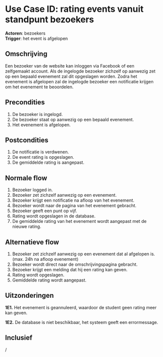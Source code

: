 # Use Case ID: rating events vanuit standpunt bezoekers

**Actoren**: bezoekers   
**Trigger**: het event is afgelopen

## Omschrijving

Een bezoeker van de website kan inloggen via Facebook of een zelfgemaakt account. Als de ingelogde bezoeker zichzelf op aanwezig zet op een bepaald evenement zal dit opgeslagen worden.
Zodra het evenement is afgelopen zal de ingelogde bezoeker een notificatie krijgen om het evenement te beoordelen.

## Precondities

1. De bezoeker is ingelogd.
2. De bezoeker staat op aanwezig op een bepaald evenement.
3. Het evenement is afgelopen.

## Postcondities

1. De notificatie is verdwenen.
2. De event rating is opgeslagen.
3. De gemiddelde rating is aangepast.

## Normale flow

1. Bezoeker logged in.
2. Bezoeker zet zichzelf aanwezig op een evenement.
3. Bezoeker krijgt een notificatie na afloop van het evenement.
4. Bezoeker wordt naar de pagina van het evenement gebracht.
5. Bezoeker geeft een punt op vijf.
6. Rating wordt opgeslagen in de database.
7. De gemiddelde rating van het evenement wordt aangepast met de nieuwe rating.

## Alternatieve flow

1. Bezoeker zet zichzelf aanwezig op een evenement dat al afgelopen is. (max. 24h na afloop evenement)
2. Bezoeker wordt direct naar de omschrijvingspagina gebracht.
3. Bezoeker krijgt een melding dat hij een rating kan geven.
4. Rating wordt opgeslagen.
5. Gemiddelde rating wordt aangepast.

## Uitzonderingen

**1E1.**	Het evenement is geannuleerd, waardoor de student geen rating meer kan geven.

**1E2.**	De database is niet beschikbaar, het systeem geeft een errormessage.

## Inclusief

/
